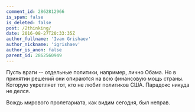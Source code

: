 ```yaml
---
comment_id: 2862812966
is_spam: false
is_deleted: false
post: /2thinking/
date: 2016-08-27T20:33:35Z
author_fullname: 'Ivan Grishaev'
author_nickname: 'igrishaev'
author_is_anon: false
parent_id: 2862560949
---
```


<p>Пусть враги -- отдельные политики, например, лично Обама. Но в принятии решений они опираются на всю финансовую мощь страны. Которую укрепляет тот, кто не любит политиков США. Парадокс никуда не делся.</p><p>Вождь мирового пролетариата, как видим сегодня, был неправ.</p>
